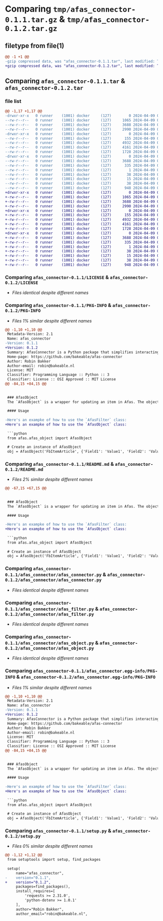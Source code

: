 # Comparing `tmp/afas_connector-0.1.1.tar.gz` & `tmp/afas_connector-0.1.2.tar.gz`

## filetype from file(1)

```diff
@@ -1 +1 @@
-gzip compressed data, was "afas_connector-0.1.1.tar", last modified: Tue Apr  9 07:48:00 2024, max compression
+gzip compressed data, was "afas_connector-0.1.2.tar", last modified: Tue Apr  9 08:25:27 2024, max compression
```

## Comparing `afas_connector-0.1.1.tar` & `afas_connector-0.1.2.tar`

### file list

```diff
@@ -1,17 +1,17 @@
-drwxr-xr-x   0 runner    (1001) docker     (127)        0 2024-04-09 07:48:00.070103 afas_connector-0.1.1/
--rw-r--r--   0 runner    (1001) docker     (127)     1065 2024-04-09 07:47:51.000000 afas_connector-0.1.1/LICENSE
--rw-r--r--   0 runner    (1001) docker     (127)     3688 2024-04-09 07:48:00.070103 afas_connector-0.1.1/PKG-INFO
--rw-r--r--   0 runner    (1001) docker     (127)     2990 2024-04-09 07:47:51.000000 afas_connector-0.1.1/README.md
-drwxr-xr-x   0 runner    (1001) docker     (127)        0 2024-04-09 07:48:00.070103 afas_connector-0.1.1/afas_connector/
--rw-r--r--   0 runner    (1001) docker     (127)      155 2024-04-09 07:47:51.000000 afas_connector-0.1.1/afas_connector/__init__.py
--rw-r--r--   0 runner    (1001) docker     (127)     4932 2024-04-09 07:47:51.000000 afas_connector-0.1.1/afas_connector/afas_connector.py
--rw-r--r--   0 runner    (1001) docker     (127)     4161 2024-04-09 07:47:51.000000 afas_connector-0.1.1/afas_connector/afas_filter.py
--rw-r--r--   0 runner    (1001) docker     (127)     1728 2024-04-09 07:47:51.000000 afas_connector-0.1.1/afas_connector/afas_object.py
-drwxr-xr-x   0 runner    (1001) docker     (127)        0 2024-04-09 07:48:00.070103 afas_connector-0.1.1/afas_connector.egg-info/
--rw-r--r--   0 runner    (1001) docker     (127)     3688 2024-04-09 07:48:00.000000 afas_connector-0.1.1/afas_connector.egg-info/PKG-INFO
--rw-r--r--   0 runner    (1001) docker     (127)      335 2024-04-09 07:48:00.000000 afas_connector-0.1.1/afas_connector.egg-info/SOURCES.txt
--rw-r--r--   0 runner    (1001) docker     (127)        1 2024-04-09 07:48:00.000000 afas_connector-0.1.1/afas_connector.egg-info/dependency_links.txt
--rw-r--r--   0 runner    (1001) docker     (127)       38 2024-04-09 07:48:00.000000 afas_connector-0.1.1/afas_connector.egg-info/requires.txt
--rw-r--r--   0 runner    (1001) docker     (127)       15 2024-04-09 07:48:00.000000 afas_connector-0.1.1/afas_connector.egg-info/top_level.txt
--rw-r--r--   0 runner    (1001) docker     (127)       38 2024-04-09 07:48:00.070103 afas_connector-0.1.1/setup.cfg
--rw-r--r--   0 runner    (1001) docker     (127)      948 2024-04-09 07:47:57.000000 afas_connector-0.1.1/setup.py
+drwxr-xr-x   0 runner    (1001) docker     (127)        0 2024-04-09 08:25:27.120999 afas_connector-0.1.2/
+-rw-r--r--   0 runner    (1001) docker     (127)     1065 2024-04-09 08:25:18.000000 afas_connector-0.1.2/LICENSE
+-rw-r--r--   0 runner    (1001) docker     (127)     3688 2024-04-09 08:25:27.120999 afas_connector-0.1.2/PKG-INFO
+-rw-r--r--   0 runner    (1001) docker     (127)     2990 2024-04-09 08:25:18.000000 afas_connector-0.1.2/README.md
+drwxr-xr-x   0 runner    (1001) docker     (127)        0 2024-04-09 08:25:27.120999 afas_connector-0.1.2/afas_connector/
+-rw-r--r--   0 runner    (1001) docker     (127)      155 2024-04-09 08:25:18.000000 afas_connector-0.1.2/afas_connector/__init__.py
+-rw-r--r--   0 runner    (1001) docker     (127)     4932 2024-04-09 08:25:18.000000 afas_connector-0.1.2/afas_connector/afas_connector.py
+-rw-r--r--   0 runner    (1001) docker     (127)     4161 2024-04-09 08:25:18.000000 afas_connector-0.1.2/afas_connector/afas_filter.py
+-rw-r--r--   0 runner    (1001) docker     (127)     1728 2024-04-09 08:25:18.000000 afas_connector-0.1.2/afas_connector/afas_object.py
+drwxr-xr-x   0 runner    (1001) docker     (127)        0 2024-04-09 08:25:27.120999 afas_connector-0.1.2/afas_connector.egg-info/
+-rw-r--r--   0 runner    (1001) docker     (127)     3688 2024-04-09 08:25:27.000000 afas_connector-0.1.2/afas_connector.egg-info/PKG-INFO
+-rw-r--r--   0 runner    (1001) docker     (127)      335 2024-04-09 08:25:27.000000 afas_connector-0.1.2/afas_connector.egg-info/SOURCES.txt
+-rw-r--r--   0 runner    (1001) docker     (127)        1 2024-04-09 08:25:27.000000 afas_connector-0.1.2/afas_connector.egg-info/dependency_links.txt
+-rw-r--r--   0 runner    (1001) docker     (127)       38 2024-04-09 08:25:27.000000 afas_connector-0.1.2/afas_connector.egg-info/requires.txt
+-rw-r--r--   0 runner    (1001) docker     (127)       15 2024-04-09 08:25:27.000000 afas_connector-0.1.2/afas_connector.egg-info/top_level.txt
+-rw-r--r--   0 runner    (1001) docker     (127)       38 2024-04-09 08:25:27.120999 afas_connector-0.1.2/setup.cfg
+-rw-r--r--   0 runner    (1001) docker     (127)      948 2024-04-09 08:25:24.000000 afas_connector-0.1.2/setup.py
```

### Comparing `afas_connector-0.1.1/LICENSE` & `afas_connector-0.1.2/LICENSE`

 * *Files identical despite different names*

### Comparing `afas_connector-0.1.1/PKG-INFO` & `afas_connector-0.1.2/PKG-INFO`

 * *Files 1% similar despite different names*

```diff
@@ -1,10 +1,10 @@
 Metadata-Version: 2.1
 Name: afas_connector
-Version: 0.1.1
+Version: 0.1.2
 Summary: AfasConnector is a Python package that simplifies interacting with AFAS Connectors via HTTP requests. It provides classes for making GET, POST, and PUT requests to AFAS Connectors and handling their responses.
 Home-page: https://github.com/bakeable/afas-connector
 Author: Robin Bakker
 Author-email: robin@bakeable.nl
 License: MIT
 Classifier: Programming Language :: Python :: 3
 Classifier: License :: OSI Approved :: MIT License
@@ -84,15 +84,15 @@
 
 
 ### AfasObject
 The `AfasObject` is a wrapper for updating an item in Afas. The object has an `update` method that uses the `AfasConnector` class to update an item in a single line.
 
 #### Usage
 
-Here's an exampke of how to use the `AfasFilter` class:
+Here's an exampke of how to use the `AfasObject` class:
 
 ```python
 from afas.afas_object import AfasObject
 
 # Create an instance of AfasObject
 obj = AfasObject('FbItemArticle', {'Field1': 'Value1', 'Field2': 'Value2'})
```

### Comparing `afas_connector-0.1.1/README.md` & `afas_connector-0.1.2/README.md`

 * *Files 2% similar despite different names*

```diff
@@ -67,15 +67,15 @@
 
 
 ### AfasObject
 The `AfasObject` is a wrapper for updating an item in Afas. The object has an `update` method that uses the `AfasConnector` class to update an item in a single line.
 
 #### Usage
 
-Here's an exampke of how to use the `AfasFilter` class:
+Here's an exampke of how to use the `AfasObject` class:
 
 ```python
 from afas.afas_object import AfasObject
 
 # Create an instance of AfasObject
 obj = AfasObject('FbItemArticle', {'Field1': 'Value1', 'Field2': 'Value2'})
```

### Comparing `afas_connector-0.1.1/afas_connector/afas_connector.py` & `afas_connector-0.1.2/afas_connector/afas_connector.py`

 * *Files identical despite different names*

### Comparing `afas_connector-0.1.1/afas_connector/afas_filter.py` & `afas_connector-0.1.2/afas_connector/afas_filter.py`

 * *Files identical despite different names*

### Comparing `afas_connector-0.1.1/afas_connector/afas_object.py` & `afas_connector-0.1.2/afas_connector/afas_object.py`

 * *Files identical despite different names*

### Comparing `afas_connector-0.1.1/afas_connector.egg-info/PKG-INFO` & `afas_connector-0.1.2/afas_connector.egg-info/PKG-INFO`

 * *Files 1% similar despite different names*

```diff
@@ -1,10 +1,10 @@
 Metadata-Version: 2.1
 Name: afas_connector
-Version: 0.1.1
+Version: 0.1.2
 Summary: AfasConnector is a Python package that simplifies interacting with AFAS Connectors via HTTP requests. It provides classes for making GET, POST, and PUT requests to AFAS Connectors and handling their responses.
 Home-page: https://github.com/bakeable/afas-connector
 Author: Robin Bakker
 Author-email: robin@bakeable.nl
 License: MIT
 Classifier: Programming Language :: Python :: 3
 Classifier: License :: OSI Approved :: MIT License
@@ -84,15 +84,15 @@
 
 
 ### AfasObject
 The `AfasObject` is a wrapper for updating an item in Afas. The object has an `update` method that uses the `AfasConnector` class to update an item in a single line.
 
 #### Usage
 
-Here's an exampke of how to use the `AfasFilter` class:
+Here's an exampke of how to use the `AfasObject` class:
 
 ```python
 from afas.afas_object import AfasObject
 
 # Create an instance of AfasObject
 obj = AfasObject('FbItemArticle', {'Field1': 'Value1', 'Field2': 'Value2'})
```

### Comparing `afas_connector-0.1.1/setup.py` & `afas_connector-0.1.2/setup.py`

 * *Files 0% similar despite different names*

```diff
@@ -1,12 +1,12 @@
 from setuptools import setup, find_packages
 
 setup(
     name="afas_connector",
-    version="0.1.1",
+    version="0.1.2",
     packages=find_packages(),
     install_requires=[
         'requests >= 2.31.0',
         'python-dotenv >= 1.0.1'
     ],
     author="Robin Bakker",
     author_email="robin@bakeable.nl",
```

